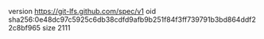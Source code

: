version https://git-lfs.github.com/spec/v1
oid sha256:0e48dc97c5925c6db38cdfd9afb9b251f84f3ff739791b3bd864ddf22c8bf965
size 2111
